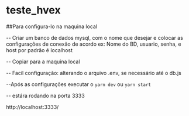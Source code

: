 # teste_hvex

##Para configura-lo na maquina local

-- Criar um banco de dados mysql, com o nome que desejar e colocar as configurações de conexão de acordo
  ex: Nome do BD, usuario, senha, e host por padrão é localhost

-- Copiar para a maquina local

-- Facil configuração: alterando o arquivo .env, se necessário até o db.js

--Após as configurações executar o ```yarn dev``` ou ```yarn start```

-- estára rodando na porta 3333

http://localhost:3333/
